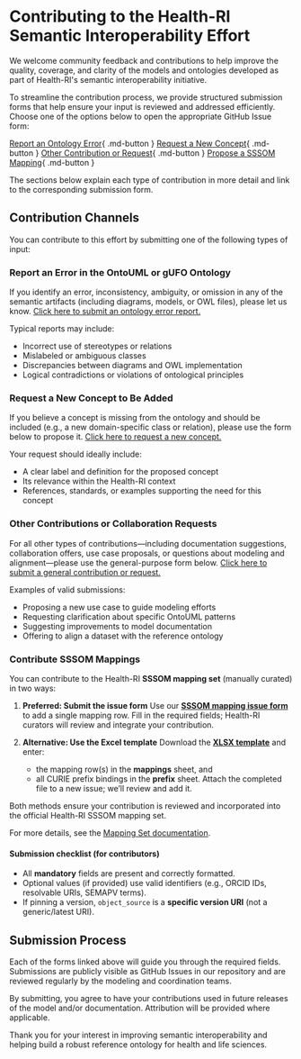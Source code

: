 # Contributing to the Health-RI Semantic Interoperability Effort

We welcome community feedback and contributions to help improve the quality, coverage, and clarity of the models and ontologies developed as part of Health-RI's semantic interoperability initiative.

To streamline the contribution process, we provide structured submission forms that help ensure your input is reviewed and addressed efficiently. Choose one of the options below to open the appropriate GitHub Issue form:

[Report an Ontology Error](https://github.com/health-ri/semantic-interoperability/issues/new?template=ontology-error-report.yml){ .md-button } [Request a New Concept](https://github.com/health-ri/semantic-interoperability/issues/new?template=concept-request.yml){ .md-button } [Other Contribution or Request](https://github.com/health-ri/semantic-interoperability/issues/new?template=other-contribution.yml){ .md-button }
[Propose a SSSOM Mapping](https://github.com/Health-RI/semantic-interoperability/issues/new?template=sssom-new-mapping.yml){ .md-button }

The sections below explain each type of contribution in more detail and link to the corresponding submission form.

## Contribution Channels

You can contribute to this effort by submitting one of the following types of input:

### Report an Error in the OntoUML or gUFO Ontology

If you identify an error, inconsistency, ambiguity, or omission in any of the semantic artifacts (including diagrams, models, or OWL files), please let us know.
[Click here to submit an ontology error report.](https://github.com/health-ri/semantic-interoperability/issues/new?template=ontology-error-report.yml)

Typical reports may include:

- Incorrect use of stereotypes or relations
- Mislabeled or ambiguous classes
- Discrepancies between diagrams and OWL implementation
- Logical contradictions or violations of ontological principles

### Request a New Concept to Be Added

If you believe a concept is missing from the ontology and should be included (e.g., a new domain-specific class or relation), please use the form below to propose it.
[Click here to request a new concept.](https://github.com/health-ri/semantic-interoperability/issues/new?template=concept-request.yml)

Your request should ideally include:

- A clear label and definition for the proposed concept
- Its relevance within the Health-RI context
- References, standards, or examples supporting the need for this concept

### Other Contributions or Collaboration Requests

For all other types of contributions—including documentation suggestions, collaboration offers, use case proposals, or questions about modeling and alignment—please use the general-purpose form below.
[Click here to submit a general contribution or request.](https://github.com/health-ri/semantic-interoperability/issues/new?template=other-contribution.yml)

Examples of valid submissions:

- Proposing a new use case to guide modeling efforts
- Requesting clarification about specific OntoUML patterns
- Suggesting improvements to model documentation
- Offering to align a dataset with the reference ontology

### Contribute SSSOM Mappings

You can contribute to the Health-RI **SSSOM mapping set** (manually curated) in two ways:

1. **Preferred: Submit the issue form**
   Use our **[SSSOM mapping issue form](https://github.com/Health-RI/semantic-interoperability/issues/new?template=sssom-new-mapping.yml)** to add a single mapping row. Fill in the required fields; Health-RI curators will review and integrate your contribution.

2. **Alternative: Use the Excel template**
   Download the **[XLSX template](https://raw.githubusercontent.com/Health-RI/semantic-interoperability/refs/heads/main/resources/mappings_template.xlsx)** and enter:
   - the mapping row(s) in the **mappings** sheet, and
   - all CURIE prefix bindings in the **prefix** sheet.
   Attach the completed file to a new issue; we’ll review and add it.

Both methods ensure your contribution is reviewed and incorporated into the official Health-RI SSSOM mapping set.

For more details, see the [Mapping Set documentation](method/mapping-set.md).

#### Submission checklist (for contributors)

- All **mandatory** fields are present and correctly formatted.
- Optional values (if provided) use valid identifiers (e.g., ORCID IDs, resolvable URIs, SEMAPV terms).
- If pinning a version, `object_source` is a **specific version URI** (not a generic/latest URI).

## Submission Process

Each of the forms linked above will guide you through the required fields. Submissions are publicly visible as GitHub Issues in our repository and are reviewed regularly by the modeling and coordination teams.

By submitting, you agree to have your contributions used in future releases of the model and/or documentation. Attribution will be provided where applicable.

Thank you for your interest in improving semantic interoperability and helping build a robust reference ontology for health and life sciences.
